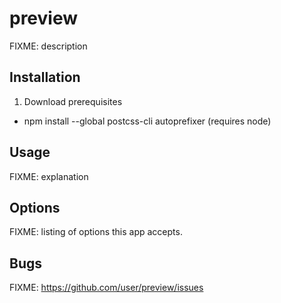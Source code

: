 # preview

FIXME: description

## Installation

1. Download prerequisites
  - npm install --global postcss-cli autoprefixer (requires node)

## Usage

FIXME: explanation

## Options

FIXME: listing of options this app accepts.

## Bugs

FIXME: https://github.com/user/preview/issues
